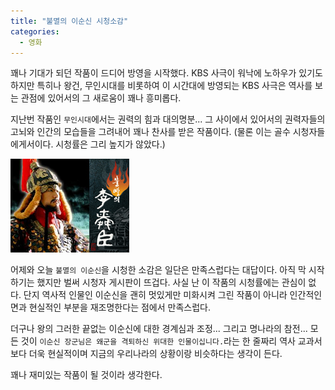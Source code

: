 ```yaml
---
title: "불멸의 이순신 시청소감"
categories:
  - 영화
---
```


꽤나 기대가 되던 작품이 드디어 방영을 시작했다. KBS 사극이 워낙에 노하우가 있기도 하지만 특히나 왕건, 무인시대를 비롯하여 이 시간대에 방영되는 KBS 사극은 역사를 보는 관점에 있어서의 그 새로움이 꽤나 흥미롭다. 

지난번 작품인 `무인시대`에서는 권력의 힘과 대의명분... 그 사이에서 있어서의 권력자들의 고뇌와 인간의 모습들을 그려내어 꽤나 찬사를 받은 작품이다. (물론 이는 골수 시청자들에게서이다. 시청률은 그리 높지가 않았다.)  

![](/assets/images/posts/2004/09/gk200000000048.jpg)
  
어제와 오늘 `불멸의 이순신`을 시청한 소감은 일단은 만족스럽다는 대답이다. 아직 막 시작하기는 했지만 벌써 시청자 게시판이 뜨겁다. 사실 난 이 작품의 시청률에는 관심이 없다. 단지 역사적 인물인 이순신을 괜히 멋있게만 미화시켜 그린 작품이 아니라 인간적인 면과 현실적인 부분을 재조명한다는 점에서 만족스럽다. 

더구나 왕의 그러한 끝없는 이순신에 대한 경계심과 조정... 그리고 명나라의 참전... 모든 것이 `이순신 장군님은 왜군을 격퇴하신 위대한 인물이십니다.`라는 한 줄짜리 역사 교과서보다 더욱 현실적이며 지금의 우리나라의 상황이랑 비슷하다는 생각이 든다.  
  
꽤나 재미있는 작품이 될 것이라 생각한다.
